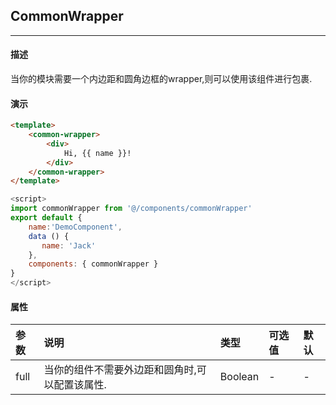 ## CommonWrapper

---

#### 描述

当你的模块需要一个内边距和圆角边框的wrapper,则可以使用该组件进行包裹.

#### 演示

```html
<template>
    <common-wrapper>
        <div>
            Hi, {{ name }}!
        </div>
    </common-wrapper>
</template>
```

```js
<script>
import commonWrapper from '@/components/commonWrapper'
export default {
    name:'DemoComponent',
    data () {
       name: 'Jack' 
    },
    components: { commonWrapper }
}
</script>
```

#### 

#### 属性

| 参数 | 说明 | 类型 | 可选值 | 默认 |
| :--- | :--- | :--- | :--- | :--- |
| full | 当你的组件不需要外边距和圆角时,可以配置该属性. | Boolean | - | - |



